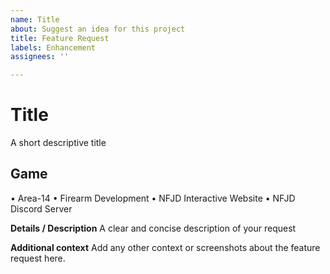 ```yaml
---
name: Title
about: Suggest an idea for this project
title: Feature Request
labels: Enhancement
assignees: ''

---
```


# Title
A short descriptive title

## Game
• Area-14
• Firearm Development
• NFJD Interactive Website
• NFJD Discord Server

**Details / Description**
A clear and concise description of your request

**Additional context**
Add any other context or screenshots about the feature request here.
